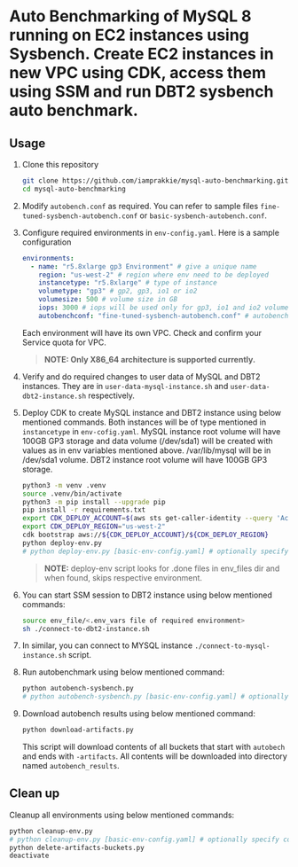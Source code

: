 
# Auto Benchmarking of MySQL 8 running on EC2 instances using Sysbench. Create EC2 instances in new VPC using CDK, access them using SSM and run DBT2 sysbench auto benchmark.

## Usage

1. Clone this repository
    ```bash
    git clone https://github.com/iamprakkie/mysql-auto-benchmarking.git
    cd mysql-auto-benchmarking
    ```

1. Modify `autobench.conf` as required. You can refer to sample files `fine-tuned-sysbench-autobench.conf` or `basic-sysbench-autobench.conf`.

1. Configure required environments in `env-config.yaml`. Here is a sample configuration
    ```yaml
    environments:
      - name: "r5.8xlarge gp3 Environment" # give a unique name
        region: "us-west-2" # region where env need to be deployed
        instancetype: "r5.8xlarge" # type of instance
        volumetype: "gp3" # gp2, gp3, io1 or io2
        volumesize: 500 # volume size in GB
        iops: 3000 # iops will be used only for gp3, io1 and io2 volume types
        autobenchconf: "fine-tuned-sysbench-autobench.conf" # autobench conf file name        
    ```
    Each environment will have its own VPC. Check and confirm your Service quota for VPC.

    >**NOTE: Only X86_64 architecture is supported currently.**

1. Verify and do required changes to user data of MySQL and DBT2 instances. They are in `user-data-mysql-instance.sh` and `user-data-dbt2-instance.sh` respectively.


1. Deploy CDK to create MySQL instance and DBT2 instance using below mentioned commands. Both instances will be of type mentioned in `instancetype` in `env-cofig.yaml`. MySQL instance root volume will have 100GB GP3 storage and data volume (/dev/sda1) will be created with values as in env variables mentioned above. /var/lib/mysql will be in /dev/sda1 volume. DBT2 instance root volume will have 100GB GP3 storage. 
    ```bash
    python3 -m venv .venv
    source .venv/bin/activate
    python3 -m pip install --upgrade pip
    pip install -r requirements.txt
    export CDK_DEPLOY_ACCOUNT=$(aws sts get-caller-identity --query 'Account' --output text)
    export CDK_DEPLOY_REGION="us-west-2"
    cdk bootstrap aws://${CDK_DEPLOY_ACCOUNT}/${CDK_DEPLOY_REGION}
    python deploy-env.py
    # python deploy-env.py [basic-env-config.yaml] # optionally specify config file name. By default, it picks up env-config.yaml
    ```
    >**NOTE:** deploy-env script looks for .done files in env_files dir and when found, skips respective environment.

1. You can start SSM session to DBT2 instance using below mentioned commands:
    ```bash
    source env_file/<.env_vars file of required environment>
    sh ./connect-to-dbt2-instance.sh
    ```

1. In similar, you can connect to MYSQL instance `./connect-to-mysql-instance.sh` script.

1. Run autobenchmark using below mentioned command:
    ```bash
    python autobench-sysbench.py
    # python autobench-sysbench.py [basic-env-config.yaml] # optionally specify config file name. By default, it picks up env-config.yaml
    ```

1. Download autobench results using below mentioned command:
    ```bash
    python download-artifacts.py
    ```
    This script will download contents of all buckets that start with `autobech` and ends with `-artifacts`. All contents will be downloaded into directory named `autobench_results`.

## Clean up

Cleanup all environments using below mentioned commands:
```bash
python cleanup-env.py
# python cleanup-env.py [basic-env-config.yaml] # optionally specify config file name. By default, it picks up env-config.yaml
python delete-artifacts-buckets.py
deactivate
```
